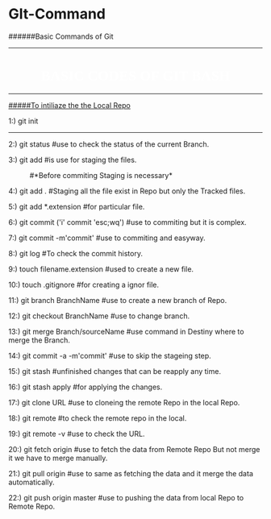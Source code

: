 # GIt-Command
######Basic Commands of Git
<HR>
<html>

<font color="white" face="Lucida Handwriting">
<h1 align="center">BASIC CODES OF GIT BASH </h1>
</font>

<HR>

[#####To intiliaze the the Local Repo](#To-intiliaze-the-the-Local-Repo)

<p>1:) git init  </p> 
<hr>

<p>2:) git status #use to check the status of the current Branch.</p>

<p>3:) git add #is use for staging the files. </p>
         
   <p>&emsp;&emsp;&emsp;#*Before commiting Staging is necessary*</p>

<p>4:) git add . #Staging all the file exist in Repo but only the Tracked files. </p>

<p>5:) git add *.extension #for particular file.</p>
 
<p>6:) git commit ('i' commit 'esc;wq') #use to commiting but it is complex.</p>

<p>7:) git commit -m'commit' #use to commiting and easyway.</p>

<p>8:) git log #To check the commit history.</p>

<p>9:) touch filename.extension #used to create a new file.</p>

<p>10:) touch .gitignore #for creating a ignor file. </p>

<p>11:) git branch BranchName #use to create a new branch of Repo.</p>

<p>12:) git checkout BranchName #use to change branch.</p>

<p>13:) git merge Branch/sourceName  #use command in Destiny where to merge the Branch.</p>

<p>14:) git commit -a -m'commit'  #use to skip the stageing step.</p>

<p>15:) git stash #unfinished changes that can be reapply any time.</p>

<p>16:) git stash apply #for applying the changes.</p>

<p>17:) git clone URL #use to cloneing the remote Repo in the local Repo.</p>

<p>18:) git remote #to check the remote repo in the local. </p>

<p>19:) git remote -v #use to check the URL.</p>

<p>20:) git fetch origin #use to fetch the data from Remote Repo But not merge it we have to merge manually.</p>

<p>21:) git pull origin #use to same as fetching the data and it merge the data automatically.  </p>

<p>22:) git push origin master #use to pushing the data from local Repo to Remote Repo.</p>

</body>
</html>
